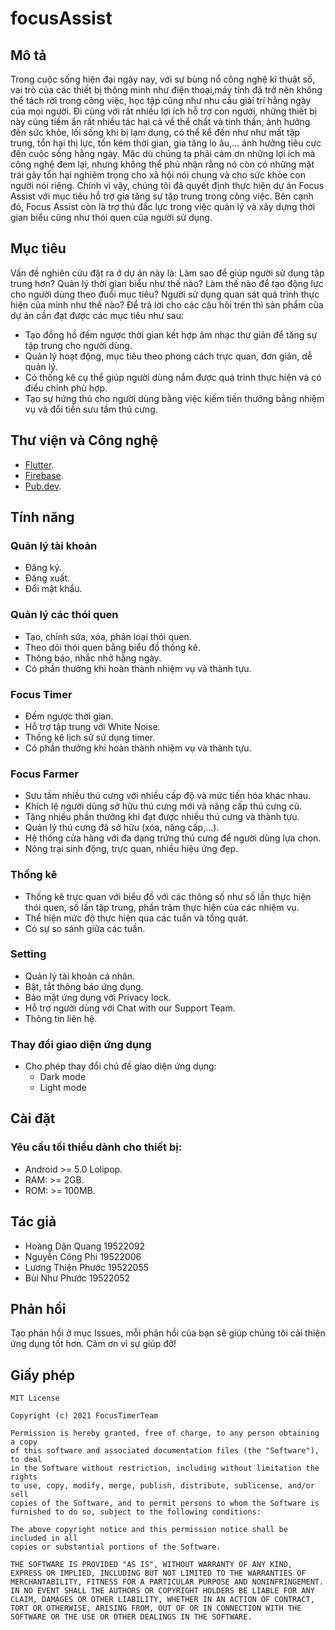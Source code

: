 # focusAssist
## Mô tả
Trong cuộc sống hiện đại ngày nay, với sự bùng nổ công nghệ kĩ thuật số, vai trò của các thiết bị thông minh như điện thoại,máy tính đã trở nên không thể tách rời trong công việc, học tập cũng như nhu cầu giải trí hằng ngày của mọi người. Đi cùng với rất nhiều lợi ích hỗ trợ con người, những thiết bị này cũng tiềm ẩn rất nhiều tác hại cả về thể chất và tinh thần, ảnh hưởng đến sức khỏe, lối sống khi bị lạm dụng, có thể kể đến như như mất tập trung, tổn hại thị lực, tốn kém thời gian, gia tăng lo âu,… ảnh hưởng tiêu cực đến cuộc sống hằng ngày.
Mặc dù chúng ta phải cảm ơn những lợi ích mà công nghệ đem lại,  nhưng không thể phủ nhận rằng nó còn có những mặt trái gây tổn hại nghiêm trọng cho xã hội nói chung và cho sức khỏe con người nói riêng. Chính vì vậy, chúng tôi đã quyết định thực hiện dự án Focus Assist với mục tiêu hỗ trợ gia tăng sự tập trung trong công việc. Bên cạnh đó, Focus Assist còn là trợ thủ đắc lực trong việc quản lý và xây dựng thời gian biểu cũng như thói quen của người sử dụng. 


## Mục tiêu
Vấn đề nghiên cứu đặt ra ở dự án này là: Làm sao để giúp người sử dụng tập trung hơn? Quản lý thời gian biểu như thế nào? Làm thế nào để tạo động lực cho người dùng theo đuổi mục tiêu? Người sử dụng quan sát quá trình thực hiện của mình như thế nào?
Để trả lời cho các câu hỏi trên thì sản phẩm của dự án cần đạt được các mục tiêu như sau:
-	Tạo đồng hồ đếm ngược thời gian kết hợp âm nhạc thư giản để tăng sự tập trung cho người dùng.
-	Quản lý hoạt động, mục tiêu theo phong cách trực quan, đơn giản, dễ quản lý.
-	Có thống kê cụ thể giúp người dùng nắm được quá trình thực hiện và có điểu chỉnh phù hợp. 
-	Tạo sự hứng thú cho người dùng bằng việc kiếm tiền thưởng bằng nhiệm vụ và đổi tiền sưu tầm thú cưng.


## **Thư viện và Công nghệ**
*	[Flutter](https://flutter.dev/).
*	[Firebase](https://firebase.google.com/).
*	[Pub.dev](https://pub.dev/).

## **Tính năng**
### **Quản lý tài khoản**
* Đăng ký.
* Đăng xuất.
* Đổi mật khẩu.
### **Quản lý các thói quen**
*	Tạo, chỉnh sửa, xóa, phân loại thói quen.
* Theo dõi thói quen bằng biểu đồ thống kê.
*	Thông báo, nhắc nhở hằng ngày.
* Có phần thưởng khi hoàn thành nhiệm vụ và thành tựu.
### **Focus Timer**
*	Đếm ngược thời gian.
* Hỗ trợ tập trung với White Noise.
*	Thống kê lịch sử sử dụng timer.
*	Có phần thưởng khi hoàn thành nhiệm vụ và thành tựu.
### **Focus Farmer**
*	Sưu tầm nhiều thú cưng với nhiều cấp độ và mức tiến hóa khác nhau.
*	Khích lệ người dùng sở hữu thú cưng mới và nâng cấp thú cưng cũ.
* Tặng nhiều phần thưởng khi đạt được nhiều thú cưng và thành tựu.
*	Quản lý thú cưng đã sở hữu (xóa, nâng cấp,...).
*	Hệ thống cửa hàng với đa dạng trứng thú cưng để người dùng lựa chọn.
*	Nông trại sinh động, trực quan, nhiều hiệu ứng đẹp.
### **Thống kê**
*	Thống kê trực quan với biểu đồ với các thông số như số lần thực hiện thói quen, số lần tập trung, phần trăm thực hiện của các nhiệm vụ.
* Thể hiện mức độ thực hiện qua các tuần và tổng quát.
*	Có sự so sánh giữa các tuần.
### **Setting**
* Quản lý tài khoản cá nhân.
* Bật, tắt thông báo ứng dụng.
* Bảo mật ứng dụng với Privacy lock.
* Hỗ trợ người dùng với Chat with our Support Team.
* Thông tin liên hệ.
### **Thay đổi giao diện ứng dụng**
*	Cho phép thay đổi chủ đề giao diện ứng dụng:
    * Dark mode
    * Light mode

## **Cài đặt**
### **Yêu cầu tối thiểu dành cho thiết bị:**
*	Android >= 5.0 Lolipop.
* RAM: >= 2GB.
*	ROM: >= 100MB.

## Tác giả
- Hoàng Dận Quang		19522092
- Nguyễn Công Phi		19522006
- Lương Thiện Phước		19522055
- Bùi Như Phước		19522052
## Phản hồi
Tạo phản hồi ở mục Issues, mỗi phản hồi của bạn sẽ giúp chúng tôi cải thiện ứng dụng tốt hơn. Cảm ơn vì sự giúp đỡ!

## **Giấy phép**
    MIT License

    Copyright (c) 2021 FocusTimerTeam

    Permission is hereby granted, free of charge, to any person obtaining a copy
    of this software and associated documentation files (the "Software"), to deal
    in the Software without restriction, including without limitation the rights
    to use, copy, modify, merge, publish, distribute, sublicense, and/or sell
    copies of the Software, and to permit persons to whom the Software is
    furnished to do so, subject to the following conditions:

    The above copyright notice and this permission notice shall be included in all
    copies or substantial portions of the Software.

    THE SOFTWARE IS PROVIDED "AS IS", WITHOUT WARRANTY OF ANY KIND, EXPRESS OR IMPLIED, INCLUDING BUT NOT LIMITED TO THE WARRANTIES OF MERCHANTABILITY, FITNESS FOR A PARTICULAR PURPOSE AND NONINFRINGEMENT. IN NO EVENT SHALL THE AUTHORS OR COPYRIGHT HOLDERS BE LIABLE FOR ANY CLAIM, DAMAGES OR OTHER LIABILITY, WHETHER IN AN ACTION OF CONTRACT, TORT OR OTHERWISE, ARISING FROM, OUT OF OR IN CONNECTION WITH THE SOFTWARE OR THE USE OR OTHER DEALINGS IN THE SOFTWARE.

